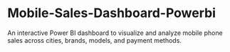 # Mobile-Sales-Dashboard-Powerbi
An interactive Power BI dashboard to visualize and analyze mobile phone sales across cities, brands, models, and payment methods.
